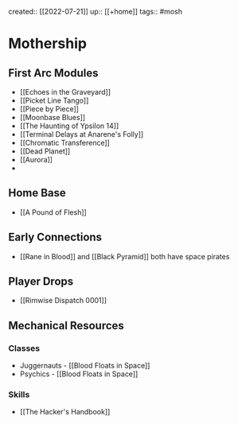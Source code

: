 ---
---
created:: [[2022-07-21]]
up:: [[+home]]
tags:: #mosh 

# Mothership

## First Arc Modules

- [[Echoes in the Graveyard]]
- [[Picket Line Tango]]
- [[Piece by Piece]] 
- [[Moonbase Blues]]
- [[The Haunting of Ypsilon 14]]
- [[Terminal Delays at Anarene's Folly]]
- [[Chromatic Transference]]
- [[Dead Planet]]
- [[Aurora]]
- 

## Home Base

- [[A Pound of Flesh]]

## Early Connections

- [[Rane in Blood]] and [[Black Pyramid]] both have space pirates

## Player Drops

- [[Rimwise Dispatch 0001]]

## Mechanical Resources

### Classes

- Juggernauts - [[Blood Floats in Space]]
- Psychics - [[Blood Floats in Space]]

### Skills

- [[The Hacker's Handbook]]